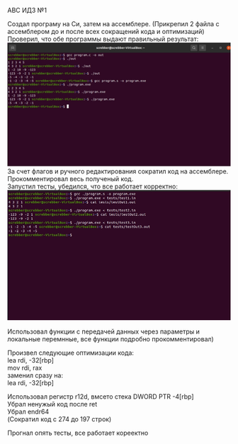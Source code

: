 АВС ИДЗ №1 

Создал програму на Си, затем на ассемблере.  (Прикрепил 2 файла с ассемблером до и после всех сокращений кода и оптимизаций)
Проверил, что обе программы выдают правильный результат:  
![image](/static/asm.jpg)  
За счет флагов и ручного редактирования сократил код на ассемблере.  
Прокомментировал весь полученый код.  
Запустил тесты, убедился, что все работает корректно:  
![image](/static/tests.jpg)

Использовал функции с передачей данных через параметры и локальные перемнные, все функции подробно прокомментировал)

Произвел следующие оптимизации кода:  
	lea		rdi, -32[rbp]  
	mov		rdi, rax  
заменил сразу на:   
	lea	rdi, -32[rbp]  
	
Использовал регистр r12d, вмсето стека DWORD PTR -4[rbp]  
Убрал ненужый код после ret  
Убрал endr64  
(Сократил код с 274 до 197 строк)  

Прогнал опять тесты, все работает кореектно  
